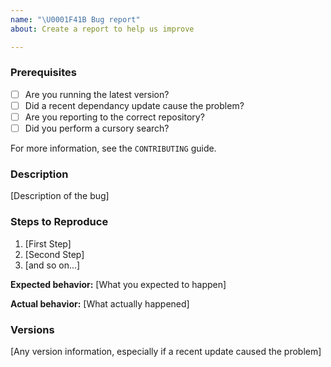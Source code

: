 ```yaml
---
name: "\U0001F41B Bug report"
about: Create a report to help us improve

---
```


<!--
Thank you for reporting a possible bug.

Please fill in as much of the template below as you can.

If possible, please provide code that demonstrates the problem, keeping it as
simple and free of external dependencies as you can.
-->

### Prerequisites

* [ ] Are you running the latest version?
* [ ] Did a recent dependancy update cause the problem?
* [ ] Are you reporting to the correct repository?
* [ ] Did you perform a cursory search?

For more information, see the `CONTRIBUTING` guide.

### Description

[Description of the bug]

### Steps to Reproduce

1. [First Step]
2. [Second Step]
3. [and so on...]

**Expected behavior:** [What you expected to happen]

**Actual behavior:** [What actually happened]

### Versions

[Any version information, especially if a recent update caused the problem]

<!-- Please provide more details below this comment. -->
